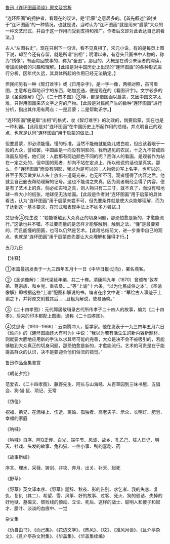 [鲁迅《连环图画琐谈》原文及赏析](https://www.vrrw.net/wx/8542.html)

“连环图画”的拥护者，看现在的议论，是“启蒙”之意居多的。【首先叙述当时关于“连环图画”的一种情况，也就是说，当时认为“连环图画”就是用来“启蒙”大众的一种文艺形式，并由于这一作用而受到支持和推广。作者后文即对此表达自己的看法。】

古人“左图右史”，现在只剩下一句话，看不见真相了，宋元小说，有的是每页上图下说，却至今还有存留，就是所谓“出相”；明清以来，有卷头只画书中人物的，称为“绣像”。有画每回故事的，称为“全图”。那目的，大概是在诱引未读者的购读，增加阅读者的兴趣和理解。【此段是对中国历史上出现的“连环图画”的各种形式进行分析，因年代久远，其具体所起的作用已经无法确定。】



但民间另有一种《智灯难字》或《日用杂字》，是一字一像，两相对照，虽可看图，主意却在帮助识字的东西，略加变通，便是现在的《看图识字》。文字较多的是《圣谕像解》②，《二十四孝图》③等，都是借图画以启蒙，又因中国文字太难，只得用图画来济文字之穷的产物。【此段是对民间产生的数种“连环图画”进行分析，指出其作用有两点：一是启蒙；二是帮助识字。】

“连环图画”便是取“出相”的格式，收《智灯难字》的功效的，倘要启蒙，实在也是一种利器。【此段是对“连环图画”在中国历史上所起作用的总结，并点明自己的观点，也就是认同“连环图画”用于启蒙的做法。】

但要启蒙，即必须能懂。懂的标准，当然不能俯就低能儿或白痴，但应该着眼于一般的大众，譬如罢，中国画是一向没有阴影的，我所遇见的农民，十之九不赞成西洋画及照相，他们说：人脸那有两边颜色不同的呢？西洋人的看画，是观者作为站在一定之处的，但中国的观者，却向不站在定点上，所以他说的话也是真实。那么，作“连环图画”而没有阴影，我以为是可以的；人物旁边写上名字，也可以的，甚至于表示做梦从人头上放出一道毫光来，也无所不可。观者懂得了内容之后，他就会自己删去帮助理解的记号。这也不能谓之失真，因为观者既经会得了内容，便是有了艺术上的真，倘必如实物之真，则人物只有二三寸，就不真了，而没有和地球一样大小的纸张，地球便无法绘画。【此段是作者对“连环图画”用于启蒙的具体看法，认为“连环图画”用于启蒙未尝不可，但先要条件就是使大众能够理解，而为了达到这一基本要求，在形式和表现手法上不妨多方尝试。】

艾思奇④先生说：“若能够触到大众真正的切身问题，那恐怕愈是新的，才愈能流行。”这话也并不错。不过要商量的是怎样才能够触到，触到之法，“懂”是最要紧的，而且能懂的图画，也可以仍然是艺术。【此段总结前文，进一步重申自己的观点，也就是“连环图画”用于启蒙首先要让大众理解和懂得才行。】

五月九日



【注释】

①本篇最初发表于一九三四年五月十一日《中华日报·动向》，署名燕客。

②《圣谕像解》：清代梁延年编，共二十卷。清康熙九年（1670）曾颁布“敦孝弟、笃宗族、和乡党、重农桑……”等“上谕”十六条，“以为化民成俗之本”。《圣谕像解》即根据这些“上谕”配图和解说的书。编者在序文中说：“摹绘古人事迹于上谕之下，并将原文附载其后……且粗为解说，使易通晓。”

③《二十四孝图》：元代郭居敬辑录古代所传孝子二十四人的故事，编为《二十四孝》，后来的印本都配上图画，通称《二十四孝图》。

④艾思奇（1910─1966）：云南腾冲人，哲学家。他在发表于一九三四年五月六日《动向》的《连环图画还大有可为》中说：“我以为若有活生生的新内容新题材，则就要大胆地应用新的手法以求其尽可能的完善，大众是决不会不被吸引的，若能够触到大众真正的切身问题，那恐怕愈是新的，才愈能流行。艺术的可贵是在于能提高群众的认识，决不是要迎合他们俗流的错觉。”

鲁迅作品全集鉴赏

《朝花夕拾》

范爱农、《二十四孝图》、藤野先生、阿长与山海经、从百草园到三味书屋、五猖会、狗·猫·鼠、琐记、无常

《仿徨》

祝福、弟兄、在酒楼上、伤逝、离婚、孤独者、高老夫子、示众、长明灯、肥皂、幸福的家庭

《呐喊》

《呐喊》自序、阿Q正传、白光、端午节、风波、故乡、孔乙己、狂人日记、明天、社戏、头发的故事、兔和猫、一件小事、鸭的喜剧、药

《故事新编》

序言、理水、采薇、铸剑、非攻、奔月、出关、补天、起死

《野草》

《野草》英文译本序、《野草》题辞、秋夜、影的告别、求乞者、我的失恋、复仇、复仇〔其二〕、希望、雪、风筝、好的故事、过客、死火、狗的驳诘、失掉的好地狱、墓碣文、颓败线的颤动、立论、死后、这样的战士、聪明人和傻子和奴才、腊叶、淡淡的血痕中、一觉

杂文集

《伪自由书》、《而己集》、《花边文学》、《热风》、《坟》、《准风月谈》、《且介亭杂文》、《且介亭杂文附集》、《华盖集》、《华盖集续编》

